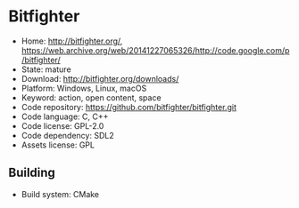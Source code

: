 # Bitfighter

- Home: http://bitfighter.org/, https://web.archive.org/web/20141227065326/http://code.google.com/p/bitfighter/
- State: mature
- Download: http://bitfighter.org/downloads/
- Platform: Windows, Linux, macOS
- Keyword: action, open content, space
- Code repository: https://github.com/bitfighter/bitfighter.git
- Code language: C, C++
- Code license: GPL-2.0
- Code dependency: SDL2
- Assets license: GPL

## Building

- Build system: CMake
